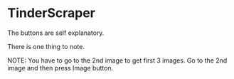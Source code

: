 # TinderScraper

The buttons are self explanatory. 

There is one thing to note.

NOTE: You have to go to the 2nd image to get first 3 images.
Go to the 2nd image and then press Image button.
